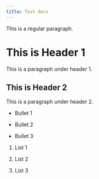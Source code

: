 ```yaml
---
title: Test docx
---
```


This is a regular paragraph.

This is Header 1
================

This is a paragraph under header 1.

This is Header 2
----------------

This is a paragraph under header 2.

-   Bullet 1

-   Bullet 2

-   Bullet 3

1.  List 1

2.  List 2

3.  List 3
